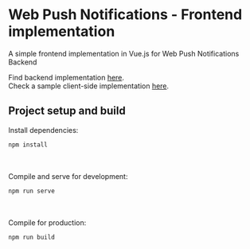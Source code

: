 # Web Push Notifications - Frontend implementation
A simple frontend implementation in Vue.js for Web Push Notifications Backend

Find backend implementation [here](https://github.com/takisrs/web-push-backend).<br/>
Check a sample client-side implementation [here](https://github.com/takisrs/web-push-client).

## Project setup and build
Install dependencies:<br/>
```
npm install
```
<br/><br/>
Compile and serve for development:<br/>
```
npm run serve
```
<br/><br/>
Compile for production:<br/>
```
npm run build
```

